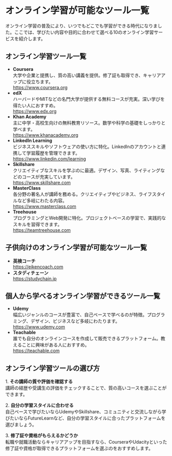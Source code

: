 <body>
    <h1>オンライン学習が可能なツール一覧</h1>
    <p>オンライン学習の普及により、いつでもどこでも学習ができる時代になりました。ここでは、学びたい内容や目的に合わせて選べる10のオンライン学習サービスを紹介します。</p>
    
  <h2>オンライン学習ツール一覧</h2>
    <ul>
        <li><strong>Coursera</strong><br>
            大学や企業と提携し、質の高い講義を提供。修了証も取得でき、キャリアアップに役立ちます。<br>
            <a href="https://www.coursera.org">https://www.coursera.org</a>
        </li>
        <li><strong>edX</strong><br>
            ハーバードやMITなどの名門大学が提供する無料コースが充実。深い学びを得たい人におすすめ。<br>
            <a href="https://www.edx.org">https://www.edx.org</a>
        </li>
        <li><strong>Khan Academy</strong><br>
            主に中学・高校生向けの無料教育リソース。数学や科学の基礎をしっかりと学べます。<br>
            <a href="https://www.khanacademy.org">https://www.khanacademy.org</a>
        </li>
        <li><strong>LinkedIn Learning</strong><br>
            ビジネススキルやソフトウェアの使い方に特化。LinkedInのアカウントと連携して学習履歴を管理できます。<br>
            <a href="https://www.linkedin.com/learning">https://www.linkedin.com/learning</a>
        </li>
        <li><strong>Skillshare</strong><br>
            クリエイティブなスキルを学ぶのに最適。デザイン、写真、ライティングなどのコースが充実しています。<br>
            <a href="https://www.skillshare.com">https://www.skillshare.com</a>
        </li>
        <li><strong>MasterClass</strong><br>
            各分野の著名人が講師を務める。クリエイティブやビジネス、ライフスタイルなど多岐にわたる内容。<br>
            <a href="https://www.masterclass.com">https://www.masterclass.com</a>
        </li>
        <li><strong>Treehouse</strong><br>
            プログラミングとWeb開発に特化。プロジェクトベースの学習で、実践的なスキルを習得できます。<br>
            <a href="https://teamtreehouse.com">https://teamtreehouse.com</a>
        </li>
    </ul>
    
  <h2>子供向けのオンライン学習が可能なツール一覧</h2>
    <ul>
        <li><strong>英検コーチ</strong><br>
            <a href="https://eikencoach.com">https://eikencoach.com</a>
        </li>
        <li><strong>スタディチェーン</strong><br>
            <a href="https://studychain.jp">https://studychain.jp</a>
        </li>
    </ul>

  <h2>個人から学べるオンライン学習ができるツール一覧</h2>
    <ul>
        <li><strong>Udemy</strong><br>
            幅広いジャンルのコースが豊富で、自己ペースで学べるのが特徴。プログラミング、デザイン、ビジネスなど多岐にわたります。<br>
            <a href="https://www.udemy.com">https://www.udemy.com</a>
        </li>
        <li><strong>Teachable</strong><br>
            誰でも自分のオンラインコースを作成して販売できるプラットフォーム。教えることに興味がある人におすすめ。<br>
            <a href="https://teachable.com">https://teachable.com</a>
        </li>
    </ul>

  <h2>オンライン学習ツールの選び方</h2>
   <p>1. <strong>その講師の質や評価を確認する</strong><br>
       講師の経歴や受講生の評価をチェックすることで、質の高いコースを選ぶことができます。</p>
   <p>2. <strong>自分の学習スタイルに合わせる</strong><br>
       自己ペースで学びたいならUdemyやSkillshare、コミュニティと交流しながら学びたいならFutureLearnなど、自分の学習スタイルに合ったプラットフォームを選びましょう。</p>
   <p>3. <strong>修了証や資格がもらえるかどうか</strong><br>
       転職や就職活動ならキャリアアップを目指すなら、CourseraやUdacityといった修了証や資格が取得できるプラットフォームを選ぶのをおすすめします。</p>
</body>
</html>

